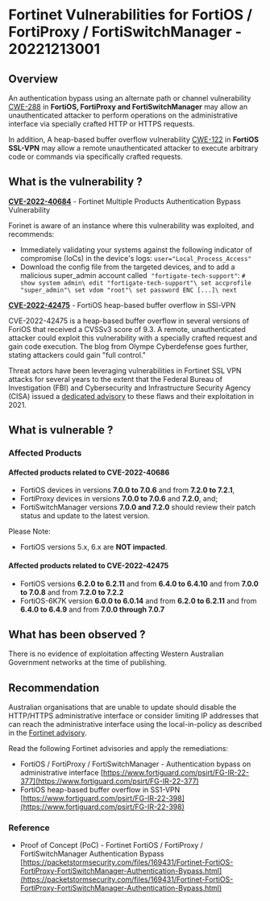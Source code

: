 # Fortinet Vulnerabilities for FortiOS / FortiProxy / FortiSwitchManager - 20221213001

## Overview

An authentication bypass using an alternate path or channel vulnerability [CWE-288](https://cwe.mitre.org/data/definitions/288.html) in **FortiOS, FortiProxy and FortiSwitchManager** may allow an unauthenticated attacker to perform operations on the administrative interface via specially crafted HTTP or HTTPS requests.

In addition, A heap-based buffer overflow vulnerability [CWE-122](https://cwe.mitre.org/data/definitions/122.html) in **FortiOS SSL-VPN** may allow a remote unauthenticated attacker to execute arbitrary code or commands via specifically crafted requests.

## What is the vulnerability ?

**[CVE-2022-40684](https://nvd.nist.gov/vuln/detail/CVE-2022-40684)** - Fortinet Multiple Products Authentication Bypass Vulnerability

Forinet is aware of an instance where this vulnerability was exploited, and recommends:

- Immediately validating your systems against the following indicator of compromise (IoCs) in the device's logs:
`user="Local_Process_Access"`
- Download the config file from the targeted devices, and to add a malicious super_admin account called  `"fortigate-tech-support"`:
`# show system admin\
edit "fortigate-tech-support"\
set accprofile "super_admin"\
set vdom "root"\
set password ENC [...]\
next`

**[CVE-2022-42475](https://www.fortiguard.com/psirt/FG-IR-22-398)** - FortiOS heap-based buffer overflow in SSl-VPN

CVE-2022-42475 is a heap-based buffer overflow in several versions of ForiOS that received a CVSSv3 score of 9.3. A remote, unauthenticated attacker could exploit this vulnerability with a specially crafted request and gain code execution. The blog from Olympe Cyberdefense goes further, stating attackers could gain "full control."

Threat actors have been leveraging vulnerabilities in Fortinet SSL VPN attacks for several years to the extent that the Federal Bureau of Investigation (FBI) and Cybersecurity and Infrastructure Security Agency (CISA) issued a [dedicated advisory](https://www.ic3.gov/Media/News/2021/210402.pdf) to these flaws and their exploitation in 2021.

## What is vulnerable ?

### Affected Products

#### Affected products related to **CVE-2022-40686**

- FortiOS devices in versions **7.0.0 to 7.0.6** and from **7.2.0 to 7.2.1**,
- FortiProxy devices in versions **7.0.0 to 7.0.6** and **7.2.0**, and;
- FortiSwitchManager versions **7.0.0 and 7.2.0** should review their patch status and update to the latest version.

Please Note:

- FortiOS versions 5.x, 6.x are **NOT impacted**.

#### Affected products related to **CVE-2022-42475**

- FortiOS versions **6.2.0 to 6.2.11** and from **6.4.0 to 6.4.10** and from **7.0.0 to 7.0.8** and from **7.2.0 to 7.2.2**
- FortiOS-6K7K version **6.0.0 to 6.0.14** and from **6.2.0 to 6.2.11** and from **6.4.0 to 6.4.9** and from **7.0.0 through 7.0.7**

## What has been observed ?

There is no evidence of exploitation affecting Western Australian Government networks at the time of publishing.

## Recommendation

Australian organisations that are unable to update should disable the HTTP/HTTPS administrative interface or consider limiting IP addresses that can reach the administrative interface using the local-in-policy as described in the [Fortinet advisory](https://www.fortiguard.com/psirt/FG-IR-22-377).

Read the following Fortinet advisories and apply the remediations:

- FortiOS / FortiProxy / FortiSwitchManager - Authentication bypass on administrative interface [https://www.fortiguard.com/psirt/FG-IR-22-377](https://www.fortiguard.com/psirt/FG-IR-22-377)
- FortiOS heap-based buffer overflow in SS1-VPN [https://www.fortiguard.com/psirt/FG-IR-22-398](https://www.fortiguard.com/psirt/FG-IR-22-398)

### Reference

- Proof of Concept (PoC) - Fortinet FortiOS / FortiProxy / FortiSwitchManager Authentication Bypass [https://packetstormsecurity.com/files/169431/Fortinet-FortiOS-FortiProxy-FortiSwitchManager-Authentication-Bypass.html](https://packetstormsecurity.com/files/169431/Fortinet-FortiOS-FortiProxy-FortiSwitchManager-Authentication-Bypass.html)
